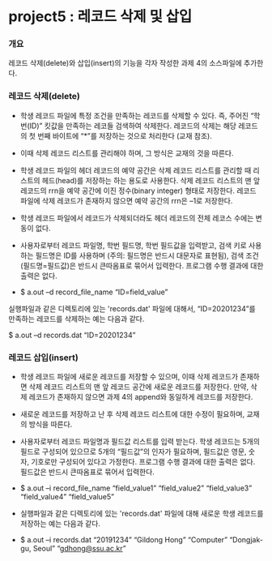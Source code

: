 # project5 : 레코드 삭제 및 삽입

### 개요
레코드 삭제(delete)와 삽입(insert)의 기능을 각자 작성한 과제 4의 소스파일에 추가한다.

### 레코드 삭제(delete)
- 학생 레코드 파일에 특정 조건을 만족하는 레코드를 삭제할 수 있다. 즉, 주어진 “학번(ID)” 킷값을 만족하는 레코들 검색하여 삭제한다. 레코드의 삭제는 해당 레코드의 첫 번째 바이트에 “*”를 저장하는 것으로 처리한다 (교재 참조).
- 이때 삭제 레코드 리스트를 관리해야 하며, 그 방식은 교재의 것을 따른다.
- 학생 레코드 파일의 헤더 레코드의 예약 공간은 삭제 레코드 리스트를 관리할 때 리스트의 헤드(head)를 저장하는 하는 용도로 사용한다. 삭제 레코드 리스트의 맨 앞 레코드의 rrn을 예약 공간에 이진 정수(binary integer) 형태로 저장한다. 레코드 파일에 삭제 레코드가 존재하지 않으면 예약 공간의 rrn은 –1로 저장한다.
- 학생 레코드 파일에서 레코드가 삭제되더라도 헤더 레코드의 전체 레코스 수에는 변동이 없다.
- 사용자로부터 레코드 파일명, 학번 필드명, 학번 필드값을 입력받고, 검색 키로 사용하는 필드명은 ID를 사용하며 (주의: 필드명은 반드시 대문자로 표현됨), 검색 조건(필드명=필드값)은 반드시 큰따옴표로 묶어서 입력한다. 프로그램 수행 결과에 대한 출력은 없다.

- $ a.out –d record_file_name “ID=field_value”

실행파일과 같은 디렉토리에 있는 'records.dat' 파일에 대해서, “ID=20201234”를 만족하는 레코드를 삭제하는 예는 다음과 같다.

$ a.out –d records.dat “ID=20201234”

### 레코드 삽입(insert)
- 학생 레코드 파일에 새로운 레코드를 저장할 수 있으며, 이때 삭제 레코드가 존재하면 삭제 레코드 리스트의 맨 앞 레코드 공간에 새로운 레코드를 저장한다. 만약, 삭제 레코드가 존재하지 않으면 과제 4의 append와 동일하게 레코드를 저장한다.
- 새로운 레코드를 저장하고 난 후 삭제 레코드 리스트에 대한 수정이 필요하며, 교재의 방식을 따른다.
- 사용자로부터 레코드 파일명과 필드값 리스트를 입력 받는다. 학생 레코드는 5개의 필드로 구성되어 있으므로 5개의 “필드값”의 인자가 필요하며, 필드값은 영문, 숫자, 기호로만 구성되어 있다고 가정한다. 프로그램 수행 결과에 대한 출력은 없다. 필드값은 반드시 큰따옴표로 묶어서 입력한다.

- $ a.out –i record_file_name “field_value1” “field_value2” “field_value3” “field_value4” “field_value5”

- 실행파일과 같은 디렉토리에 있는 'records.dat' 파일에 대해 새로운 학생 레코드를 저장하는 예는 다음과 같다.

- $ a.out –i records.dat “20191234” “Gildong Hong” “Computer” “Dongjak-gu, Seoul” “gdhong@ssu.ac.kr”
